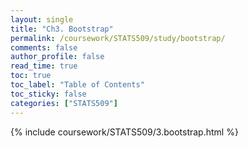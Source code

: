 ```yaml
---
layout: single
title: "Ch3. Bootstrap"
permalink: /coursework/STATS509/study/bootstrap/
comments: false
author_profile: false
read_time: true
toc: true
toc_label: "Table of Contents"
toc_sticky: false
categories: ["STATS509"]
---
```


{% include coursework/STATS509/3.bootstrap.html %}